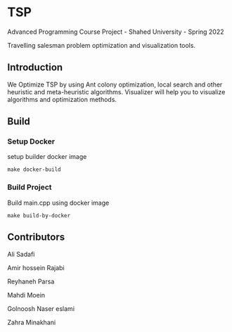 # TSP

Advanced Programming Course Project - Shahed University - Spring 2022

Travelling salesman problem optimization and visualization tools.

## Introduction
We Optimize TSP by using Ant colony optimization, local search and other heuristic and meta-heuristic algorithms.
Visualizer will help you to visualize algorithms and optimization methods.



## Build
### Setup Docker
setup builder docker image
```
make docker-build
```

### Build Project
Build main.cpp using docker image
```
make build-by-docker
```

## Contributors
Ali Sadafi

Amir hossein Rajabi

Reyhaneh Parsa

Mahdi Moein

Golnoosh Naser eslami

Zahra Minakhani

